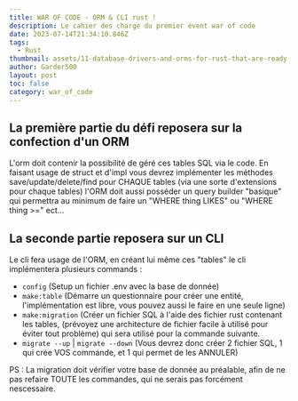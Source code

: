 ```yaml
---
title: WAR OF CODE - ORM & CLI rust !
description: Le cahier des charge du premier event war of code
date: 2023-07-14T21:34:10.846Z
tags:
  - Rust
thumbnail: assets/11-database-drivers-and-orms-for-rust-that-are-ready-for-production.avif
author: Garder500
layout: post
toc: false
category: war_of_code
---
```

## La première partie du défi reposera sur la confection d'un ORM

L'orm doit contenir la possibilité de géré ces tables SQL via le code.
En faisant usage de struct et d'impl vous devrez implémenter les méthodes save/update/delete/find pour CHAQUE tables (via une sorte d'extensions pour chaque tables)
l'ORM doit aussi posséder un query builder "basique" qui permettra au minimum de faire un "WHERE thing LIKES" ou "WHERE thing >=" ect...

## La seconde partie reposera sur un CLI

Le cli fera usage de l'ORM, en créant lui même ces "tables"
le cli implémentera plusieurs commands :

* `config` (Setup un fichier .env avec la base de donnée)
* `make:table` (Démarre un questionnaire pour créer une entité, l'implémentation est libre, vous pouvez aussi le faire en une seule ligne)
* `make:migration` (Créer un fichier SQL à l'aide des fichier rust contenant les tables, (prévoyez une architecture de fichier facile à utilisé pour éviter tout problème) qui sera utilisé pour la commande suivante.
* `migrate --up` | `migrate --down` (Vous devrez donc créer 2 fichier SQL, 1 qui crée VOS commande, et 1 qui permet de les ANNULER)

PS : La migration doit vérifier votre base de donnée au préalable, afin de ne pas refaire TOUTE les commandes, qui ne serais pas forcément nescessaire.
